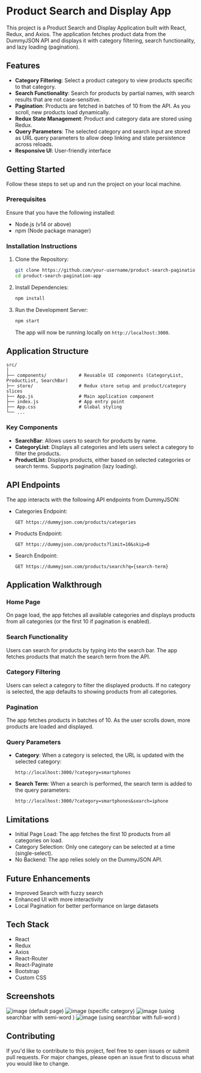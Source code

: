 # Product Search and Display App

This project is a Product Search and Display Application built with React, Redux, and Axios. The application fetches product data from the DummyJSON API and displays it with category filtering, search functionality, and lazy loading (pagination).

## Features

- **Category Filtering**: Select a product category to view products specific to that category.
- **Search Functionality**: Search for products by partial names, with search results that are not case-sensitive.
- **Pagination**: Products are fetched in batches of 10 from the API. As you scroll, new products load dynamically.
- **Redux State Management**: Product and category data are stored using Redux.
- **Query Parameters**: The selected category and search input are stored as URL query parameters to allow deep linking and state persistence across reloads.
- **Responsive UI**: User-friendly interface 

## Getting Started

Follow these steps to set up and run the project on your local machine.

### Prerequisites

Ensure that you have the following installed:

- Node.js (v14 or above)
- npm (Node package manager)

### Installation Instructions

1. Clone the Repository:

   ```bash
   git clone https://github.com/your-username/product-search-pagination-app.git
   cd product-search-pagination-app
   ```

2. Install Dependencies:

   ```bash
   npm install
   ```

3. Run the Development Server:

   ```bash
   npm start
   ```

   The app will now be running locally on `http://localhost:3000`.

## Application Structure

```
src/
│
├── components/            # Reusable UI components (CategoryList, ProductList, SearchBar)
├── store/                 # Redux store setup and product/category slices
├── App.js                 # Main application component
├── index.js               # App entry point
├── App.css                # Global styling
└── ...
```

### Key Components

- **SearchBar**: Allows users to search for products by name.
- **CategoryList**: Displays all categories and lets users select a category to filter the products.
- **ProductList**: Displays products, either based on selected categories or search terms. Supports pagination (lazy loading).

## API Endpoints

The app interacts with the following API endpoints from DummyJSON:

- Categories Endpoint:
  ```
  GET https://dummyjson.com/products/categories
  ```

- Products Endpoint:
  ```
  GET https://dummyjson.com/products?limit=10&skip=0
  ```

- Search Endpoint:
  ```
  GET https://dummyjson.com/products/search?q={search-term}
  ```

## Application Walkthrough

### Home Page

On page load, the app fetches all available categories and displays products from all categories (or the first 10 if pagination is enabled).

### Search Functionality

Users can search for products by typing into the search bar. The app fetches products that match the search term from the API.

### Category Filtering

Users can select a category to filter the displayed products. If no category is selected, the app defaults to showing products from all categories.

### Pagination

The app fetches products in batches of 10. As the user scrolls down, more products are loaded and displayed.

### Query Parameters

- **Category**: When a category is selected, the URL is updated with the selected category:
  ```
  http://localhost:3000/?category=smartphones
  ```

- **Search Term**: When a search is performed, the search term is added to the query parameters:
  ```
  http://localhost:3000/?category=smartphones&search=iphone
  ```

## Limitations

- Initial Page Load: The app fetches the first 10 products from all categories on load.
- Category Selection: Only one category can be selected at a time (single-select).
- No Backend: The app relies solely on the DummyJSON API.

## Future Enhancements

- Improved Search with fuzzy search 
- Enhanced UI with more interactivity 
- Local Pagination for better performance on large datasets

## Tech Stack

- React
- Redux
- Axios
- React-Router
- React-Paginate
- Bootstrap
- Custom CSS



## Screenshots

![image](https://github.com/user-attachments/assets/df61224d-56a7-4747-9c9f-4407d40a392d)   (default page)
![image](https://github.com/user-attachments/assets/bd90ca1a-1023-4358-9a28-c938ce1ee1aa)   (specific category)
![image](https://github.com/user-attachments/assets/53ed6fce-57be-45d5-ac22-0be361cfac16)   (using searchbar with semi-word )
![image](https://github.com/user-attachments/assets/327c4d2c-925c-4415-bdc1-4efc3b4641e2)   (using searchbar with full-word )

## Contributing

If you'd like to contribute to this project, feel free to open issues or submit pull requests. For major changes, please open an issue first to discuss what you would like to change.
